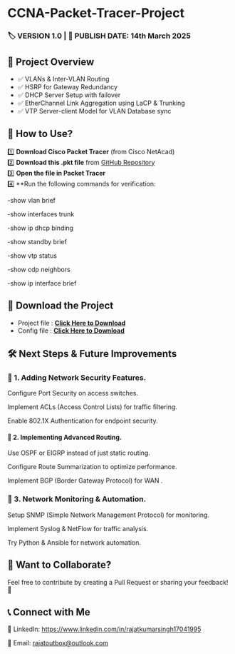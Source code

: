 # CCNA-Packet-Tracer-Project  
### 🏷️ VERSION 1.0 | 📅 PUBLISH DATE: 14th March 2025

## 📌 Project Overview  

- ✅ VLANs & Inter-VLAN Routing  
- ✅ HSRP for Gateway Redundancy  
- ✅ DHCP Server Setup with failover
- ✅ EtherChannel Link Aggregation using LaCP & Trunking
- ✅ VTP Server-client Model for VLAN Database sync

## 🔧 How to Use?  

1️⃣ **Download Cisco Packet Tracer** (from Cisco NetAcad)  
2️⃣ **Download this .pkt file** from [GitHub Repository](LINK_YOUR_GITHUB)  
3️⃣ **Open the file in Packet Tracer**  
4️⃣ **Run the following commands for verification:

-show vlan brief

-show interfaces trunk

-show ip dhcp binding

-show standby brief

-show vtp status

-show cdp neighbors

-show ip interface brief

## 🔗 Download the Project

- Project file : **[Click Here to Download](https://github.com/rajatoutbox/CCNA-Packet--Tracer-Project/blob/main/CCNA-Project.pkt?raw=true)**
- Config file : **[Click Here to Download](https://github.com/rajatoutbox/CCNA-Packet--Tracer-Project/blob/437259f564241c822cbbebb77a508b2ea7e2a356/config?raw=true)**

## 🛠 Next Steps & Future Improvements

### 🔹 1. Adding Network Security Features.

Configure Port Security on access switches.

Implement ACLs (Access Control Lists) for traffic filtering.

Enable 802.1X Authentication for endpoint security.

#### 🔹 2. Implementing Advanced Routing.

Use OSPF or EIGRP instead of just static routing.

Configure Route Summarization to optimize performance.

Implement BGP (Border Gateway Protocol) for WAN .

### 🔹 3. Network Monitoring & Automation.

Setup SNMP (Simple Network Management Protocol) for monitoring.

Implement Syslog & NetFlow for traffic analysis.

Try Python & Ansible for network automation.

## 📢 Want to Collaborate?

Feel free to contribute by creating a Pull Request or sharing your feedback! 🚀

## 📞 Connect with Me

🔗 LinkedIn: https://www.linkedin.com/in/rajatkumarsingh17041995

📧 Email: rajatoutbox@outlook.com
